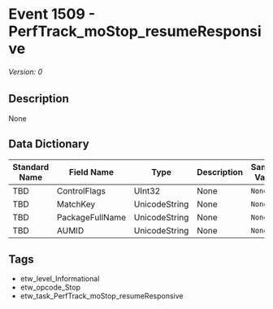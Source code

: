 # Event 1509 - PerfTrack_moStop_resumeResponsive
###### Version: 0

## Description
None

## Data Dictionary
|Standard Name|Field Name|Type|Description|Sample Value|
|---|---|---|---|---|
|TBD|ControlFlags|UInt32|None|`None`|
|TBD|MatchKey|UnicodeString|None|`None`|
|TBD|PackageFullName|UnicodeString|None|`None`|
|TBD|AUMID|UnicodeString|None|`None`|

## Tags
* etw_level_Informational
* etw_opcode_Stop
* etw_task_PerfTrack_moStop_resumeResponsive